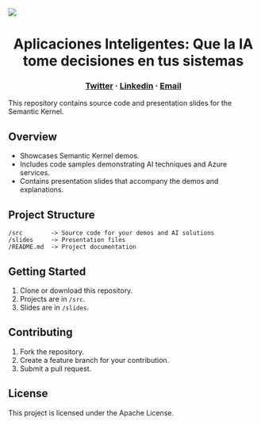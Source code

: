 <img align="center" src="https://secure.meetupstatic.com/photos/event/b/7/d/0/highres_527387056.webp?w=750">

<h1 align="center">Aplicaciones Inteligentes: Que la IA tome decisiones en tus sistemas</h1>

<h3 align="center">
<a href="https://x.com/emimontesdeocaa">Twitter</a> ·
<a href="https://www.linkedin.com/in/emimontesdeoca/">Linkedin</a> ·
<a href="mailto:emimontesdeoca@outlook.es">Email</a>
</h2>

This repository contains source code and presentation slides for the Semantic Kernel.

## Overview
- Showcases Semantic Kernel demos.
- Includes code samples demonstrating AI techniques and Azure services.
- Contains presentation slides that accompany the demos and explanations.

## Project Structure
```
/src        -> Source code for your demos and AI solutions
/slides     -> Presentation files
/README.md  -> Project documentation
```

## Getting Started
1. Clone or download this repository.
2. Projects are in `/src`.
3. Slides are in `/slides`.

## Contributing
1. Fork the repository.
2. Create a feature branch for your contribution.
3. Submit a pull request.

## License
This project is licensed under the Apache License.